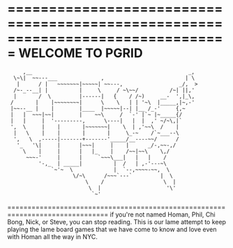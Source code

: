 ===============================================================================
                               WELCOME TO PGRID
===============================================================================
         ,__                                                  _,
      \~\|  ~~---___              ,                          | \
       |      / |   ~~~~~~~|~~~~~| ~~---,                  _/,  >
      /~-_--__| |          |     \     / ~\~~/          /~| ||,'
      |       /  \         |------|   {    / /~)     __-  ',|_\,
     /       |    |~~~~~~~~|      \    \   | | '~\  |_____,|~,-'
     |~~--__ |    |        |____  |~~~~~|--| |__ /_-'     {,~
     |   |  ~~~|~~|        |    ~~\     /  `-' |`~ |~_____{/
     |   |     |  '---------,      \----|   |  |  ,' ~/~\,|`
     ',  \     |    |       |~~~~~~~|    \  | ,'~~\  /    |
      |   \    |    |       |       |     \_-~    /`~___--\
      ',   \  ,-----|-------+-------'_____/__----~~/      /
       '_   '\|     |      |~~~|     |    |      _/-,~~-,/
         \    |     |      |   |_    |    /~~|~~\    \,/
          ~~~-'     |      |     `~~~\___|   |   |    /
              '-,_  | _____|          |  /   | ,-'---~\
                  `~'~  \             |  `--,~~~~-~~,  \
                         \/~\      /~~~`---`         |  \
                             \    /                   \  |
                              \  |                     '\'
                               `~'

===============================================================================
if you're not named Homan, Phil, Chi Bong, Nick, or Steve, you can stop
reading. This is our lame attempt to keep playing the lame board games that we
have come to know and love even with Homan all the way in NYC.
